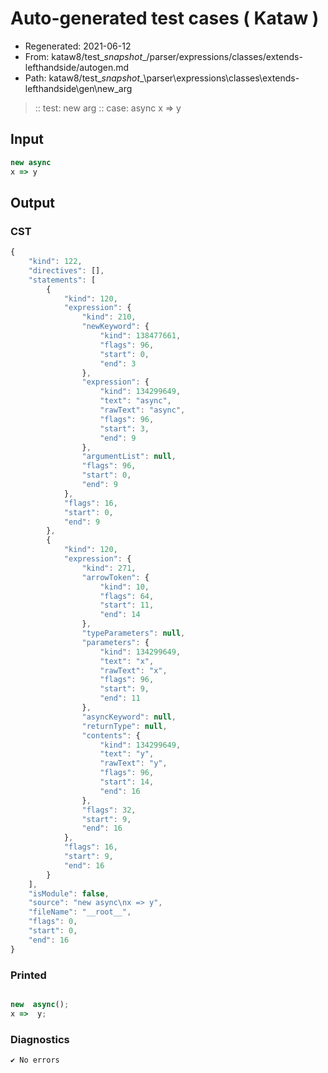 # Auto-generated test cases ( Kataw )
- Regenerated: 2021-06-12
- From: kataw8/test\__snapshot__/parser/expressions/classes/extends-lefthandside/autogen.md
- Path: kataw8/test\__snapshot__\parser\expressions\classes\extends-lefthandside\gen\new_arg
> :: test: new arg
> :: case: async
>          x => y
## Input

`````js
new async
x => y
`````
## Output

### CST

```javascript
{
    "kind": 122,
    "directives": [],
    "statements": [
        {
            "kind": 120,
            "expression": {
                "kind": 210,
                "newKeyword": {
                    "kind": 138477661,
                    "flags": 96,
                    "start": 0,
                    "end": 3
                },
                "expression": {
                    "kind": 134299649,
                    "text": "async",
                    "rawText": "async",
                    "flags": 96,
                    "start": 3,
                    "end": 9
                },
                "argumentList": null,
                "flags": 96,
                "start": 0,
                "end": 9
            },
            "flags": 16,
            "start": 0,
            "end": 9
        },
        {
            "kind": 120,
            "expression": {
                "kind": 271,
                "arrowToken": {
                    "kind": 10,
                    "flags": 64,
                    "start": 11,
                    "end": 14
                },
                "typeParameters": null,
                "parameters": {
                    "kind": 134299649,
                    "text": "x",
                    "rawText": "x",
                    "flags": 96,
                    "start": 9,
                    "end": 11
                },
                "asyncKeyword": null,
                "returnType": null,
                "contents": {
                    "kind": 134299649,
                    "text": "y",
                    "rawText": "y",
                    "flags": 96,
                    "start": 14,
                    "end": 16
                },
                "flags": 32,
                "start": 9,
                "end": 16
            },
            "flags": 16,
            "start": 9,
            "end": 16
        }
    ],
    "isModule": false,
    "source": "new async\nx => y",
    "fileName": "__root__",
    "flags": 0,
    "start": 0,
    "end": 16
}
```

### Printed

```javascript

new  async();
x =>  y;
```

### Diagnostics

```javascript
✔ No errors
```

